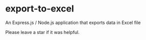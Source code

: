 # export-to-excel
An Express.js / Node.js application that exports data in Excel file

Please leave a star if it was helpful.
